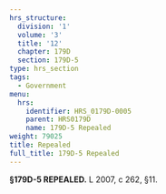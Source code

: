 ```yaml
---
hrs_structure:
  division: '1'
  volume: '3'
  title: '12'
  chapter: 179D
  section: 179D-5
type: hrs_section
tags:
  - Government
menu:
  hrs:
    identifier: HRS_0179D-0005
    parent: HRS0179D
    name: 179D-5 Repealed
weight: 79025
title: Repealed
full_title: 179D-5 Repealed
---
```

**§179D-5 REPEALED.** L 2007, c 262, §11.